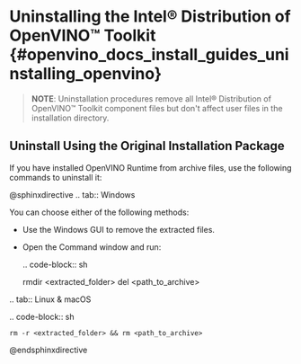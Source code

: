 # Uninstalling the Intel® Distribution of OpenVINO™ Toolkit {#openvino_docs_install_guides_uninstalling_openvino}

> **NOTE**: Uninstallation procedures remove all Intel® Distribution of OpenVINO™ Toolkit component files but don't affect user files in the installation directory.

## Uninstall Using the Original Installation Package

If you have installed OpenVINO Runtime from archive files, use the following commands to uninstall it:

@sphinxdirective
.. tab:: Windows

  You can choose either of the following methods:

  * Use the Windows GUI to remove the extracted files.
  * Open the Command window and run:

     .. code-block:: sh
  
       rmdir <extracted_folder>
       del <path_to_archive>

    
.. tab:: Linux & macOS
  
  .. code-block:: sh
  
    rm -r <extracted_folder> && rm <path_to_archive>

@endsphinxdirective



